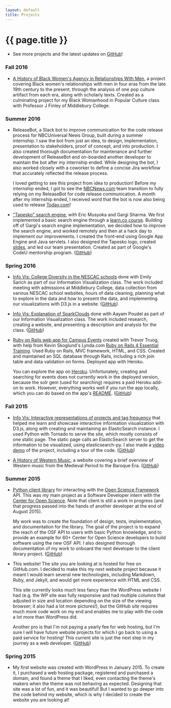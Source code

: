 ```yaml
---
layout: default
title: Projects
---
```

# {{ page.title }}

* See more projects and the latest updates on [GitHub](https://github.com/jamiehand)!

### Fall 2016

* [A History of Black Women's Agency in Relationships With Men](./black-womens-relationships-with-men), a
  project covering Black women's relationships with men in four eras from the
  late 19th century to the present, through the analysis of one pop culture
  artifact from each era, along with scholarly texts. Created as a
  culminating project for my Black Womanhood in Popular Culture class
  with Professor J Finley of Middlebury College.


### Summer 2016

* ReleaseBot, a Slack bot to improve communication for the code
  release process for NBCUniversal News Group, built during a summer internship.
  I saw the bot from just an idea, to design, implementation, presentation to
  stakeholders, proof of concept, and into production. I also
  created thorough documentation for maintenance and further development of
  ReleaseBot and on-boarded another developer to maintain the bot after my
  internship ended. While designing the bot, I also worked closely with a
  coworker to define a concise Jira workflow that accurately reflected
  the release process.

  I loved getting to see this project from idea to production!
  Before my internship ended, I got to see the
  [NBCNews.com](http://www.nbcnews.com/) team transition to
  fully relying on my ReleaseBot
  for code release communication. A month after my internship ended, I received
  word that the bot is now also being used to release
  [Today.com](http://www.today.com/)!

* ["Tapesko" search engine](https://github.com/mutuarization/codeu-tapesko-new),
  with Eric Musyoka and Gargi Sharma. We
  first implemented a basic search engine through a
  [learn.co course](https://learn.co/tracks/java-cs/). Building off of Gargi's
  search engine implementation, we decided how to
  improve the search engine, and worked remotely and then at a hack day to
  implement our improvements. I created the front-end using Google App Engine
  and Java servlets. I also designed the Tapesko logo, created
  [slides](./tapesko/slides.pdf), and led our team presentation.
  Created as part of Google's CodeU mentorship program.
  ([GitHub](https://github.com/mutuarization/codeu-tapesko-new))

### Spring 2016


* [Info Vis: College Diversity in the NESCAC schools](./infovis-collegediversity/)
  done with Emily Sarich as part of our Information Visualization class. The work
  included meeting with admissions at Middlebury College, data collection from
  various NESCAC school websites, hours of data cleaning, planning what to explore
  in the data and how to present the data, and implementing our visualizations
  with D3.js in a website.
  ([GitHub](https://github.com/jamiehand/infovis-collegediversity))

* [Info Vis: Explanation of SparkClouds](./infovis-sparkclouds/)
  done with Aayam Poudel as part of our Information Visualization class. The work
  included research, creating a website, and presenting a description and
  analysis for the class.
  ([GitHub](https://github.com/jamiehand/infovis-sparkclouds))

* [Ruby on Rails web app for Campus Events](https://peaceful-harbor-11027.herokuapp.com/)
  created with Trevor Truog, with help from Kevin Skoglund's Lynda.com
  [Ruby on Rails 4 Essential Training](https://www.lynda.com/Ruby-Rails-tutorials/Ruby-Rails-4-Essential-Training/139989-2.html).
  Used Ruby on Rails, MVC framework, HTML, and CSS. Created and maintained
  an SQL database through Rails, including a rich join table and data
  validation on forms. Deployed app with Heroku.

  You can explore the app on [Heroku](https://peaceful-harbor-11027.herokuapp.com/).
  Unfortunately,
  creating and searching for events does not currently work in the deployed
  version, because the solr gem (used for searching)
  requires a paid Heroku add-on to work. However, everything works
  well if you run the app locally, which you can do based on the app's
  [README](https://github.com/truogtr/CampusEvents/blob/master/README.rdoc). ([GitHub](https://github.com/truogtr/CampusEvents))

### Fall 2015

* [Info Vis: Interactive representations of projects and tag frequency](https://github.com/jamiehand/learning-tornado)
  that helped me learn and showcase interactive information visualization with D3.js,
  along with creating and maintaining an ElasticSearch instance. I used Python
  with Tornado to serve the site, which mostly consists of one static page. The
  static page calls an ElasticSearch server to get the information to
  be visualized, using elasticsearch-py. I also made a
  [video demo](https://youtu.be/JJ6BN8t3a1Y)
  of the project, including a tour of the code.
  ([GitHub](https://github.com/jamiehand/learning-tornado))

* [A History of Western Music](./history-of-western-music), a
  website covering a brief overview of Western music from the Medieval Period
  to the Baroque Era.
  ([GitHub](https://github.com/jamiehand/jamiehand.github.io/tree/master/projects/history-of-western-music))

### Summer 2015

* [Python client library](https://github.com/jamiehand/osf_api_v2_client)
  for interacting with the [Open Science Framework](https://osf.io) API.
  This was my main project as a Software Developer intern
  with the [Center for Open Science](http://centerforopenscience.org).
  Note that client is still a work in progress (and that progress
  passed into the hands of another developer at the end of
  August 2015).

  My work was to create the foundation of design, tests,
  implementation, and documentation for the library. The goal of the project
  is to expand the reach of the OSF API to users with basic Python knowledge,
  and to provide an example for 60+ Center for Open Science developers to build
  software using the new OSF API. I also designed thorough documentation of my
  work to onboard the next developer to the client library project.
  ([GitHub](https://github.com/jamiehand/osf_api_v2_client))

* This website! The site you are looking at is hosted for free on GitHub.com. I
  decided to make this my next website project because it meant
  I would learn several new technologies, including Markdown, Ruby, and Jekyll,
  and would get more experience with HTML and CSS.

  This site currently looks much less fancy than the WordPress website I had (e.g.
  the WP site was fully responsive and had multiple columns that adjusted in size
  and location depending on the size of the viewing browser; it also had a lot
  more pictures!), but the GitHub site
  requires much more code work on my end and enables me to play with the code
  a lot more than WordPress did.  

  Another pro is that I'm not paying a yearly fee for web hosting, but I'm sure
  I will have future website projects for which I go back to using a paid service
  for hosting! This current site is just the next step in my journey as a
  web developer. ([GitHub](https://github.com/jamiehand/jamiehand.github.io))


### Spring 2015

  * My first website was created with WordPress in January 2015. To create it, I
    purchased a web hosting package, registered and purchased a domain, and found a
    theme that I liked, even contacting the theme's makers when the theme
    was not behaving as expected. Designing that site was a lot of fun, and it was
    beautiful! But I wanted to go deeper into the code behind my website, which is
    why I decided to create the website you are looking at!
